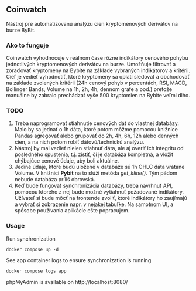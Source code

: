 ## Coinwatch

Nástroj pre automatizovanú analýzu cien kryptomenových derivátov na burze ByBit.

### Ako to funguje

Coinwatch vyhodnocuje v reálnom čase rôzne indikátory cenového pohybu jednotlivých kryptomenových derivátov na burze. Umožňuje filtrovať a zoraďovať kryptomeny na Bybite na základe vybraných indikátorov a kritérii.
Cieľ je vedieť vyhodnotiť, ktoré kryptomeny sa oplatí sledovať a obchodovať na základe zvolených kritérii (24h cenový pohyb v percentách, RSI, MACD, Bollinger Bands, Volume na 1h, 2h, 4h, dennom grafe a pod.) pretože manuálne by zabralo prechádzať vyše 500 kryptomien na Bybite veľmi dlho. 

### TODO

1. Treba naprogramovať stiahnutie cenových dát do vlastnej databázy. Malo by sa jednať o 1h dáta, ktoré potom môžme pomocou knižnice Pandas agregovať alebo grupovať do 2h, 4h, 6h, 12h alebo denných cien, a na nich potom robiť dátovú/technickú analýzu.
2. Nástroj by mal vedieť nielen stiahnuť dáta, ale aj overiť ich integritu od posledného spustenia, t.j. zistiť, či je databáza kompletná, a vložiť chýbajúce cenové údaje, aby boli aktuálne.
3. Jediné údaje, ktoré budú uložené v databáze sú 1h OHLC dáta vrátane Volume. V knižnici **Pybit** na to slúži metóda _get_kline()_. Tým pádom nebude databáza príliš obrovská.
4. Keď bude fungovať synchronizácia databázy, treba navrhnuť API, pomocou ktorého z nej bude možné vytiahnuť požadované indikátory. Užívateľ si bude môcť na frontende zvoliť, ktoré indikátory ho zaujímajú a vybrať si zobrazenie napr. v nejakej tabuľke. Na samotnom UI, a spôsobe používania aplikácie ešte popracujem.

### Usage

Run synchronization
```
docker compose up -d
```

See app container logs to ensure synchronization is running 
```
docker compose logs app
```

phpMyAdmin is available on http://localhost:8080/